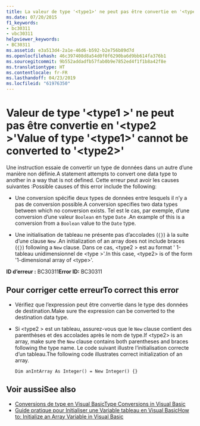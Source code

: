 ```yaml
---
title: La valeur de type '<type1>' ne peut pas être convertie en '<type2>'
ms.date: 07/20/2015
f1_keywords:
- bc30311
- vbc30311
helpviewer_keywords:
- BC30311
ms.assetid: e3a513d4-2a1e-46d6-b592-b2e756b89d7d
ms.openlocfilehash: 46c397408d8a54d0f0f6290ba6d9bb614fa376b1
ms.sourcegitcommit: 9b552addadfb57fab0b9e7852ed4f1f1b8a42f8e
ms.translationtype: HT
ms.contentlocale: fr-FR
ms.lasthandoff: 04/23/2019
ms.locfileid: "61976350"
---
```

# <a name="value-of-type-type1-cannot-be-converted-to-type2"></a><span data-ttu-id="1acf0-102">Valeur de type '\<type1 >' ne peut pas être convertie en '\<type2 >'</span><span class="sxs-lookup"><span data-stu-id="1acf0-102">Value of type '\<type1>' cannot be converted to '\<type2>'</span></span>
<span data-ttu-id="1acf0-103">Une instruction essaie de convertir un type de données dans un autre d’une manière non définie.</span><span class="sxs-lookup"><span data-stu-id="1acf0-103">A statement attempts to convert one data type to another in a way that is not defined.</span></span> <span data-ttu-id="1acf0-104">Cette erreur peut avoir les causes suivantes :</span><span class="sxs-lookup"><span data-stu-id="1acf0-104">Possible causes of this error include the following:</span></span>  
  
- <span data-ttu-id="1acf0-105">Une conversion spécifie deux types de données entre lesquels il n’y a pas de conversion possible.</span><span class="sxs-lookup"><span data-stu-id="1acf0-105">A conversion specifies two data types between which no conversion exists.</span></span> <span data-ttu-id="1acf0-106">Tel est le cas, par exemple, d’une conversion d’une valeur `Boolean` en type `Date` .</span><span class="sxs-lookup"><span data-stu-id="1acf0-106">An example of this is a conversion from a `Boolean` value to the `Date` type.</span></span>  
  
- <span data-ttu-id="1acf0-107">Une initialisation de tableau ne présente pas d’accolades (`{}`) à la suite d’une clause `New` .</span><span class="sxs-lookup"><span data-stu-id="1acf0-107">An initialization of an array does not include braces (`{}`) following a `New` clause.</span></span> <span data-ttu-id="1acf0-108">Dans ce cas, \<type2 > est au format ' 1-tableau unidimensionnel de \<type >'.</span><span class="sxs-lookup"><span data-stu-id="1acf0-108">In this case, \<type2> is of the form '1-dimensional array of \<type>'.</span></span>  
  
 <span data-ttu-id="1acf0-109">**ID d’erreur :** BC30311</span><span class="sxs-lookup"><span data-stu-id="1acf0-109">**Error ID:** BC30311</span></span>  
  
## <a name="to-correct-this-error"></a><span data-ttu-id="1acf0-110">Pour corriger cette erreur</span><span class="sxs-lookup"><span data-stu-id="1acf0-110">To correct this error</span></span>  
  
- <span data-ttu-id="1acf0-111">Vérifiez que l’expression peut être convertie dans le type des données de destination.</span><span class="sxs-lookup"><span data-stu-id="1acf0-111">Make sure the expression can be converted to the destination data type.</span></span>  
  
- <span data-ttu-id="1acf0-112">Si \<type2 > est un tableau, assurez-vous que le `New` clause contient des parenthèses et des accolades après le nom de type.</span><span class="sxs-lookup"><span data-stu-id="1acf0-112">If \<type2> is an array, make sure the `New` clause contains both parentheses and braces following the type name.</span></span> <span data-ttu-id="1acf0-113">Le code suivant illustre l’initialisation correcte d’un tableau.</span><span class="sxs-lookup"><span data-stu-id="1acf0-113">The following code illustrates correct initialization of an array.</span></span>  
  
    ```  
    Dim anIntArray As Integer() = New Integer() {}  
    ```  
  
## <a name="see-also"></a><span data-ttu-id="1acf0-114">Voir aussi</span><span class="sxs-lookup"><span data-stu-id="1acf0-114">See also</span></span>

- [<span data-ttu-id="1acf0-115">Conversions de type en Visual Basic</span><span class="sxs-lookup"><span data-stu-id="1acf0-115">Type Conversions in Visual Basic</span></span>](../../visual-basic/programming-guide/language-features/data-types/type-conversions.md)
- [<span data-ttu-id="1acf0-116">Guide pratique pour Initialiser une Variable tableau en Visual Basic</span><span class="sxs-lookup"><span data-stu-id="1acf0-116">How to: Initialize an Array Variable in Visual Basic</span></span>](../../visual-basic/programming-guide/language-features/arrays/how-to-initialize-an-array-variable.md)
